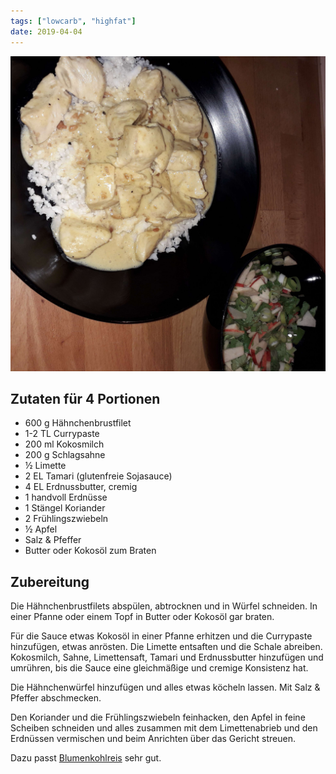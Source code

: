 ```yaml
---
tags: ["lowcarb", "highfat"]
date: 2019-04-04
---
```


![](../img/Haehnchen-in-cremiger-Erdnusssauce.jpg)

## Zutaten für 4 Portionen
- 600 g     Hähnchenbrustfilet
- 1-2 TL    Currypaste
- 200 ml    Kokosmilch
- 200 g     Schlagsahne
- ½         Limette
- 2 EL      Tamari (glutenfreie Sojasauce)
- 4 EL      Erdnussbutter, cremig
- 1         handvoll Erdnüsse
- 1         Stängel Koriander
- 2         Frühlingszwiebeln
- ½         Apfel
- Salz & Pfeffer
- Butter oder Kokosöl zum Braten

## Zubereitung
Die Hähnchenbrustfilets abspülen, abtrocknen und in Würfel schneiden. In einer Pfanne oder einem Topf in Butter oder Kokosöl gar braten.

Für die Sauce etwas Kokosöl in einer Pfanne erhitzen und die Currypaste hinzufügen, etwas anrösten. Die Limette entsaften und die Schale abreiben. Kokosmilch, Sahne, Limettensaft, Tamari und Erdnussbutter hinzufügen und umrühren, bis die Sauce eine gleichmäßige und cremige Konsistenz hat.

Die Hähnchenwürfel hinzufügen und alles etwas köcheln lassen. Mit Salz & Pfeffer abschmecken.

Den Koriander und die Frühlingszwiebeln feinhacken, den Apfel in feine Scheiben schneiden und alles zusammen mit dem Limettenabrieb und den Erdnüssen vermischen und beim Anrichten über das Gericht streuen.

Dazu passt [Blumenkohlreis](../beilagen/Blumenkohlreis.html) sehr gut.
